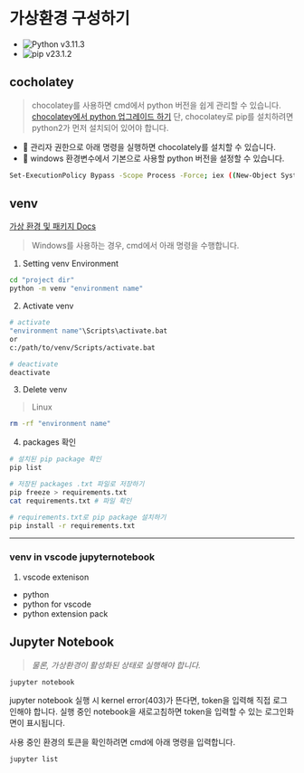 # 가상환경 구성하기

- ![Python v3.11.3](https://img.shields.io/badge/python-v3.11-3670A0?style=flat&logo=python&logoColor=ffdd54)
- ![pip v23.1.2](https://img.shields.io/badge/python-v3.11-3670A0?style=flat&logo=python&logoColor=ffdd54)

## cocholatey

> chocolatey를 사용하면 cmd에서 python 버전을 쉽게 관리할 수 있습니다. [chocolatey에서 python 업그레이드 하기](https://linuxhint.com/update-python-windows/)
> 단, chocolatey로 pip를 설치하려면 python2가 먼저 설치되어 있어야 합니다.

- 🚧 관리자 권한으로 아래 명령을 실행하면 chocolately를 설치할 수 있습니다.
- 🚧 windows 환경변수에서 기본으로 사용할 python 버전을 설정할 수 있습니다.

```bash
Set-ExecutionPolicy Bypass -Scope Process -Force; iex ((New-Object System.Net.WebClient).DownloadString('https://chocolatey.org/install.ps1'))
```

## venv

[가상 환경 및 패키지 Docs](https://docs.python.org/ko/3/tutorial/venv.html)

> Windows를 사용하는 경우, cmd에서 아래 명령을 수행합니다.

1. Setting venv Environment

```bash
cd "project dir"
python -m venv "environment name"
```

2. Activate venv

```bash
# activate
"environment name"\Scripts\activate.bat
or
c:/path/to/venv/Scripts/activate.bat

# deactivate
deactivate
```

3. Delete venv

> Linux

```bash
rm -rf "environment name"
```

4. packages 확인

```bash
# 설치된 pip package 확인
pip list

# 저장된 packages .txt 파일로 저장하기
pip freeze > requirements.txt
cat requirements.txt # 파일 확인

# requirements.txt로 pip package 설치하기
pip install -r requirements.txt
```

---

### venv in vscode jupyternotebook

1. vscode extenison

- python
- python for vscode
- python extension pack

## Jupyter Notebook

> _물론, 가상환경이 활성화된 상태로 실행해야 합니다._

```bash
jupyter notebook
```

jupyter notebook 실행 시 kernel error(403)가 뜬다면, token을 입력해 직접 로그인해야 합니다. 실행 중인 notebook을 새로고침하면 token을 입력할 수 있는 로그인화면이 표시됩니다.

사용 중인 환경의 토큰을 확인하려면 cmd에 아래 명령을 입력합니다.

```bash
jupyter list
```
